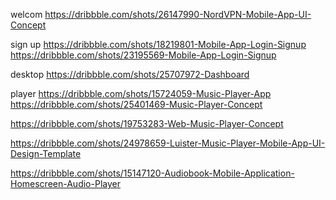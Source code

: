 welcom 
https://dribbble.com/shots/26147990-NordVPN-Mobile-App-UI-Concept

sign up 
https://dribbble.com/shots/18219801-Mobile-App-Login-Signup
https://dribbble.com/shots/23195569-Mobile-App-Login-Signup

desktop 
https://dribbble.com/shots/25707972-Dashboard


player
https://dribbble.com/shots/15724059-Music-Player-App
https://dribbble.com/shots/25401469-Music-Player-Concept

https://dribbble.com/shots/19753283-Web-Music-Player-Concept

https://dribbble.com/shots/24978659-Luister-Music-Player-Mobile-App-UI-Design-Template


https://dribbble.com/shots/15147120-Audiobook-Mobile-Application-Homescreen-Audio-Player
